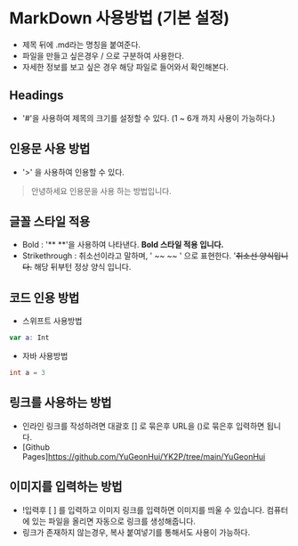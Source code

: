 # MarkDown 사용방법 (기본 설정)
- 제목 뒤에 .md라는 명칭을 붙여준다.
- 파일을 만들고 싶은경우 / 으로 구분하여 사용한다.
- 자세한 정보를 보고 싶은 경우 해당 파일로 들어와서 확인해본다.

## Headings 
- '#'을 사용하여 제목의 크기를 설정할 수 있다. (1 ~ 6개 까지 사용이 가능하다.)

## 인용문 사용 방법
- '>' 을 사용하여 인용할 수 있다. 
> 안녕하세요 인용문을 사용 하는 방법입니다.

## 글꼴 스타일 적용
- Bold : '** **'을 사용하여 나타낸다.
**Bold 스타일 적용 입니다.**
- Strikethrough : 취소선이라고 말하며, ' ~~ ~~ ' 으로 표현한다.
'~~취소선 양식입니다.~~ 해당 뒤부턴 정상 양식 입니다.

## 코드 인용 방법 
- 스위프트 사용방법
```swift 
var a: Int
```
- 자바 사용방법
```java
int a = 3 
```

## 링크를 사용하는 방법
- 인라인 링크를 작성하려면 대괄호 [] 로 묶은후 URL을 ()로 묶은후 입력하면 됩니다.
- [Github Pages]https://github.com/YuGeonHui/YK2P/tree/main/YuGeonHui

## 이미지를 입력하는 방법
- !입력후 [ ] 를 입력하고 이미지 링크를 입력하면 이미지를 띄울 수 있습니다. 컴퓨터에 있는 파일을 올리면 자동으로 링크를 생성해줍니다.
- 링크가 존재하지 않는경우, 복사 붙여넣기를 통해서도 사용이 가능하다.

